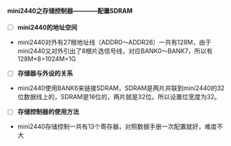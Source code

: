 #### mini2440之存储控制器————配置SDRAM
- [ ] **mini2440的地址空间**
- mini2440对外有27根地址线（ADDR0～ADDR26）一共有128M，由于mini2440又对外引出了8根片选信号线，对应BANK0～BANK7，所以有128M×8=1024M=1G
- [ ] **存储器与外设的关系**
- mini2440使用BANK6来链接SDRAM，SDRAM是两片并联到mini2440的32位数据线上的，SDRAM是16位的，两片就是32位。所以设置位宽度为32。

- [ ] **存储控制器的使用方法**
- mini2440存储控制一共有13个寄存器，对照数据手册一次配置就好，难度不大
